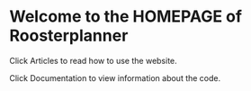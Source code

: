 # Welcome to the HOMEPAGE of Roosterplanner
Click Articles to read how to use the website.

Click Documentation to view information about the code.

